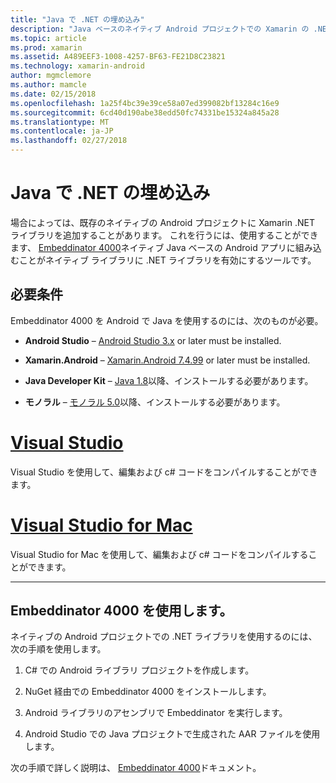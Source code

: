 ```yaml
---
title: "Java で .NET の埋め込み"
description: "Java ベースのネイティブ Android プロジェクトでの Xamarin の .NET ライブラリを使用する方法"
ms.topic: article
ms.prod: xamarin
ms.assetid: A489EEF3-1008-4257-BF63-FE21D8C23821
ms.technology: xamarin-android
author: mgmclemore
ms.author: mamcle
ms.date: 02/15/2018
ms.openlocfilehash: 1a25f4bc39e39ce58a07ed399082bf13284c16e9
ms.sourcegitcommit: 6cd40d190abe38edd50fc74331be15324a845a28
ms.translationtype: MT
ms.contentlocale: ja-JP
ms.lasthandoff: 02/27/2018
---
```

# <a name="embedding-net-in-java"></a>Java で .NET の埋め込み

場合によっては、既存のネイティブの Android プロジェクトに Xamarin .NET ライブラリを追加することがあります。 これを行うには、使用することができます、 [Embeddinator 4000](https://mono.github.io/Embeddinator-4000/)ネイティブ Java ベースの Android アプリに組み込むことがネイティブ ライブラリに .NET ライブラリを有効にするツールです。

 
## <a name="requirements"></a>必要条件

Embeddinator 4000 を Android で Java を使用するのには、次のものが必要。

-   **Android Studio** &ndash; [Android Studio 3.x](https://developer.android.com/studio/preview/index.html) or later must be installed.

-   **Xamarin.Android** &ndash; [Xamarin.Android 7.4.99](https://jenkins.mono-project.com/view/Xamarin.Android/job/xamarin-android/lastSuccessfulBuild/Azure/) or later must be installed.

-   **Java Developer Kit** &ndash; [Java 1.8](http://www.oracle.com/technetwork/java/javase/downloads/jdk8-downloads-2133151.html)以降、インストールする必要があります。

-   **モノラル** &ndash; [モノラル 5.0](http://www.mono-project.com/download/)以降、インストールする必要があります。


# <a name="visual-studiotabvswin"></a>[Visual Studio](#tab/vswin)

Visual Studio を使用して、編集および c# コードをコンパイルすることができます。

# <a name="visual-studio-for-mactabvsmac"></a>[Visual Studio for Mac](#tab/vsmac)

Visual Studio for Mac を使用して、編集および c# コードをコンパイルすることができます。

-----

 
## <a name="using-the-embeddinator-4000"></a>Embeddinator 4000 を使用します。

ネイティブの Android プロジェクトでの .NET ライブラリを使用するのには、次の手順を使用します。

1.  C# での Android ライブラリ プロジェクトを作成します。

2.  NuGet 経由での Embeddinator 4000 をインストールします。

3.  Android ライブラリのアセンブリで Embeddinator を実行します。

4.  Android Studio での Java プロジェクトで生成された AAR ファイルを使用します。

次の手順で詳しく説明は、 [Embeddinator 4000](https://mono.github.io/Embeddinator-4000/getting-started-java-android.html)ドキュメント。
